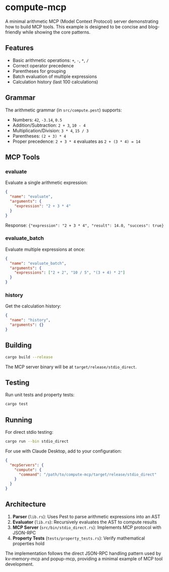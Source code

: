 # compute-mcp

A minimal arithmetic MCP (Model Context Protocol) server demonstrating how to build MCP tools. This example is designed to be concise and blog-friendly while showing the core patterns.

## Features

- Basic arithmetic operations: `+`, `-`, `*`, `/`
- Correct operator precedence
- Parentheses for grouping
- Batch evaluation of multiple expressions
- Calculation history (last 100 calculations)

## Grammar

The arithmetic grammar (in `src/compute.pest`) supports:
- Numbers: `42`, `-3.14`, `0.5`
- Addition/Subtraction: `2 + 3`, `10 - 4`
- Multiplication/Division: `3 * 4`, `15 / 3`
- Parentheses: `(2 + 3) * 4`
- Proper precedence: `2 + 3 * 4` evaluates as `2 + (3 * 4) = 14`

## MCP Tools

### evaluate
Evaluate a single arithmetic expression:
```json
{
  "name": "evaluate",
  "arguments": {
    "expression": "2 + 3 * 4"
  }
}
```
Response: `{"expression": "2 + 3 * 4", "result": 14.0, "success": true}`

### evaluate_batch
Evaluate multiple expressions at once:
```json
{
  "name": "evaluate_batch",
  "arguments": {
    "expressions": ["2 + 2", "10 / 5", "(3 + 4) * 2"]
  }
}
```

### history
Get the calculation history:
```json
{
  "name": "history",
  "arguments": {}
}
```

## Building

```bash
cargo build --release
```

The MCP server binary will be at `target/release/stdio_direct`.

## Testing

Run unit tests and property tests:
```bash
cargo test
```

## Running

For direct stdio testing:
```bash
cargo run --bin stdio_direct
```

For use with Claude Desktop, add to your configuration:
```json
{
  "mcpServers": {
    "compute": {
      "command": "/path/to/compute-mcp/target/release/stdio_direct"
    }
  }
}
```

## Architecture

1. **Parser** (`lib.rs`): Uses Pest to parse arithmetic expressions into an AST
2. **Evaluator** (`lib.rs`): Recursively evaluates the AST to compute results
3. **MCP Server** (`src/bin/stdio_direct.rs`): Implements MCP protocol with JSON-RPC
4. **Property Tests** (`tests/property_tests.rs`): Verify mathematical properties hold

The implementation follows the direct JSON-RPC handling pattern used by kv-memory-mcp and popup-mcp, providing a minimal example of MCP tool development.
